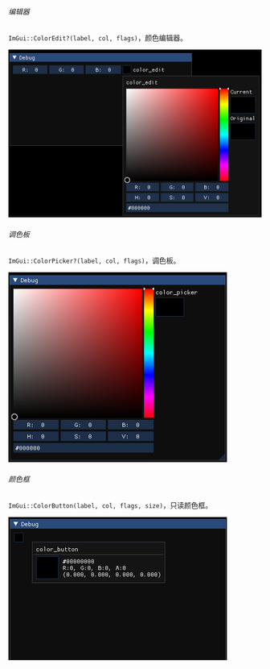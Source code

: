 ###### 编辑器

`ImGui::ColorEdit?(label, col, flags)`，颜色编辑器。

![image-20230706180922012](./../../../999.Asset/image-20230706180922012.png)

###### 调色板

`ImGui::ColorPicker?(label, col, flags)`，调色板。

![image-20230706181011569](./../../../999.Asset/image-20230706181011569.png)

###### 颜色框

`ImGui::ColorButton(label, col, flags, size)`，只读颜色框。

![image-20230706181333304](./../../../999.Asset/image-20230706181333304.png)